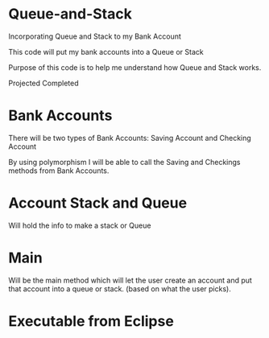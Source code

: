 # Queue-and-Stack
Incorporating Queue and Stack to my Bank Account

This code will put my bank accounts into a Queue or Stack

Purpose of this code is to help me understand how Queue and Stack works.

Projected Completed


# Bank Accounts
There will be two types of Bank Accounts: 
Saving Account and Checking Account

By using polymorphism I will be able to call the Saving and Checkings methods from Bank Accounts. 

# Account Stack and Queue
Will hold the info to make a stack or Queue

# Main
Will be the main method which will let the user create an account and put that account into a queue or stack. (based on what the user picks).

# Executable from Eclipse

